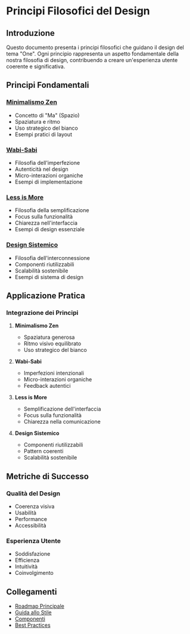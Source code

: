 # Principi Filosofici del Design

## Introduzione

Questo documento presenta i principi filosofici che guidano il design del tema "One". Ogni principio rappresenta un aspetto fondamentale della nostra filosofia di design, contribuendo a creare un'esperienza utente coerente e significativa.

## Principi Fondamentali

### [Minimalismo Zen](minimalism.md)
- Concetto di "Ma" (Spazio)
- Spaziatura e ritmo
- Uso strategico del bianco
- Esempi pratici di layout

### [Wabi-Sabi](wabi_sabi.md)
- Filosofia dell'imperfezione
- Autenticità nel design
- Micro-interazioni organiche
- Esempi di implementazione

### [Less is More](less_is_more.md)
- Filosofia della semplificazione
- Focus sulla funzionalità
- Chiarezza nell'interfaccia
- Esempi di design essenziale

### [Design Sistemico](systemic_design.md)
- Filosofia dell'interconnessione
- Componenti riutilizzabili
- Scalabilità sostenibile
- Esempi di sistema di design

## Applicazione Pratica

### Integrazione dei Principi
1. **Minimalismo Zen**
   - Spaziatura generosa
   - Ritmo visivo equilibrato
   - Uso strategico del bianco

2. **Wabi-Sabi**
   - Imperfezioni intenzionali
   - Micro-interazioni organiche
   - Feedback autentici

3. **Less is More**
   - Semplificazione dell'interfaccia
   - Focus sulla funzionalità
   - Chiarezza nella comunicazione

4. **Design Sistemico**
   - Componenti riutilizzabili
   - Pattern coerenti
   - Scalabilità sostenibile

## Metriche di Successo

### Qualità del Design
- Coerenza visiva
- Usabilità
- Performance
- Accessibilità

### Esperienza Utente
- Soddisfazione
- Efficienza
- Intuitività
- Coinvolgimento

## Collegamenti

- [Roadmap Principale](../roadmap.md)
- [Guida allo Stile](../style_guide.md)
- [Componenti](../components.md)
- [Best Practices](../best_practices.md) 
